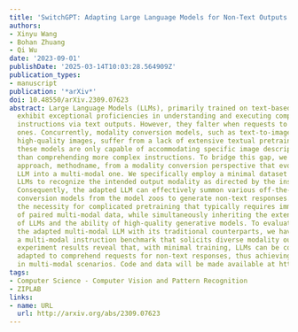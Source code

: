 ```yaml
---
title: 'SwitchGPT: Adapting Large Language Models for Non-Text Outputs'
authors:
- Xinyu Wang
- Bohan Zhuang
- Qi Wu
date: '2023-09-01'
publishDate: '2025-03-14T10:03:28.564909Z'
publication_types:
- manuscript
publication: '*arXiv*'
doi: 10.48550/arXiv.2309.07623
abstract: Large Language Models (LLMs), primarily trained on text-based datasets,
  exhibit exceptional proficiencies in understanding and executing complex linguistic
  instructions via text outputs. However, they falter when requests to generate non-text
  ones. Concurrently, modality conversion models, such as text-to-image, despite generating
  high-quality images, suffer from a lack of extensive textual pretraining. As a result,
  these models are only capable of accommodating specific image descriptions rather
  than comprehending more complex instructions. To bridge this gap, we propose a novel
  approach, methodname, from a modality conversion perspective that evolves a text-based
  LLM into a multi-modal one. We specifically employ a minimal dataset to instruct
  LLMs to recognize the intended output modality as directed by the instructions.
  Consequently, the adapted LLM can effectively summon various off-the-shelf modality
  conversion models from the model zoos to generate non-text responses. This circumvents
  the necessity for complicated pretraining that typically requires immense quantities
  of paired multi-modal data, while simultaneously inheriting the extensive knowledge
  of LLMs and the ability of high-quality generative models. To evaluate and compare
  the adapted multi-modal LLM with its traditional counterparts, we have constructed
  a multi-modal instruction benchmark that solicits diverse modality outputs. The
  experiment results reveal that, with minimal training, LLMs can be conveniently
  adapted to comprehend requests for non-text responses, thus achieving higher flexibility
  in multi-modal scenarios. Code and data will be made available at https://github.com/xinke-wang/SwitchGPT.
tags:
- Computer Science - Computer Vision and Pattern Recognition
- ZIPLAB
links:
- name: URL
  url: http://arxiv.org/abs/2309.07623
---
```

